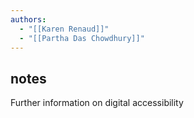 ```yaml
---
authors:
  - "[[Karen Renaud]]"
  - "[[Partha Das Chowdhury]]"
---
```

## notes
Further information on digital accessibility
